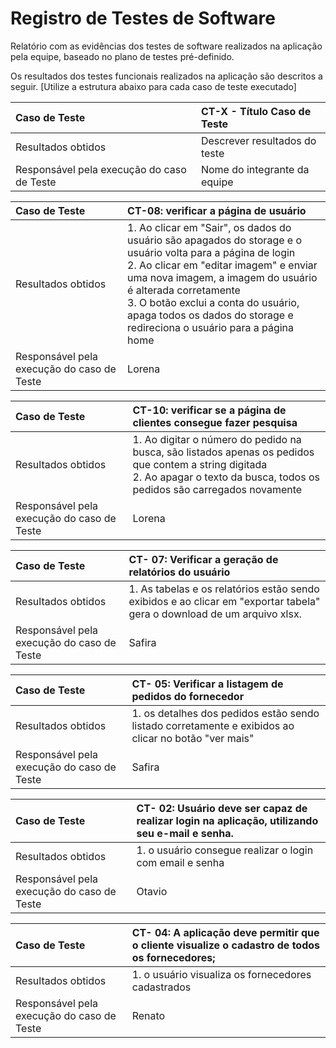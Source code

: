 # Registro de Testes de Software

Relatório com as evidências dos testes de software realizados na aplicação pela equipe, baseado no plano de testes pré-definido.

Os resultados dos testes funcionais realizados na aplicação são descritos a seguir. [Utilize a estrutura abaixo para cada caso de teste executado]

| Caso de Teste                              | CT-X - Título Caso de Teste   |
| :----------------------------------------- | :---------------------------- |
| Resultados obtidos                         | Descrever resultados do teste |
| Responsável pela execução do caso de Teste | Nome do integrante da equipe  |



| Caso de Teste                              | CT-08: verificar a página de usuário                                                                                                                                                                                                                                                            |
| :----------------------------------------- | :---------------------------------------------------------------------------------------------------------------------------------------------------------------------------------------------------------------------------------------------------------------------------------------------- |
| Resultados obtidos                         | 1. Ao clicar em "Sair", os dados do usuário são apagados do storage e o usuário volta para a página de login<br/> 2. Ao clicar em "editar imagem" e enviar uma nova imagem, a imagem do usuário é alterada corretamente<br/> 3. O botão exclui a conta do usuário, apaga todos os dados do storage e redireciona o usuário para a página home |
| Responsável pela execução do caso de Teste | Lorena                                                                                                                                                                                                                                                                                          |


| Caso de Teste                              | CT-10: verificar se a página de clientes consegue fazer pesquisa                                                                                           |
| :----------------------------------------- | :--------------------------------------------------------------------------------------------------------------------------------------------------------- |
| Resultados obtidos                         | 1. Ao digitar o número do pedido na busca, são listados apenas os pedidos que contem a string digitada<br/> 2. Ao apagar o texto da busca, todos os pedidos são carregados novamente |
| Responsável pela execução do caso de Teste | Lorena   |       



| Caso de Teste                              | CT- 07: Verificar a geração de relatórios do usuário                                                                                                                                                                                                                                                         |
| :----------------------------------------- | :---------------------------------------------------------------------------------------------------------------------------------------------------------------------------------------------------------------------------------------------------------------------------------------------- |
| Resultados obtidos                         | 1. As tabelas e os relatórios estão sendo exibidos e ao clicar em "exportar tabela" gera o download de um arquivo xlsx. |
| Responsável pela execução do caso de Teste | Safira                  

| Caso de Teste                              | CT- 05: Verificar a listagem de pedidos do fornecedor                                                                                                                                                                                                                                                       |
| :----------------------------------------- | :---------------------------------------------------------------------------------------------------------------------------------------------------------------------------------------------------------------------------------------------------------------------------------------------- |
| Resultados obtidos                         | 1. os detalhes dos pedidos estão sendo listado corretamente e exibidos ao clicar no botão "ver mais"  |
| Responsável pela execução do caso de Teste | Safira                  

| Caso de Teste                              | CT- 02: Usuário deve ser capaz de realizar login na aplicação, utilizando seu e-mail e senha.                                                                                                                                                                                                                                                  |
| :----------------------------------------- | :---------------------------------------------------------------------------------------------------------------------------------------------------------------------------------------------------------------------------------------------------------------------------------------------- |
| Resultados obtidos                         | 1. o usuário consegue realizar o login com email e senha |
| Responsável pela execução do caso de Teste | Otavio                 

| Caso de Teste                              | CT- 04: A aplicação deve permitir que o cliente visualize o cadastro de todos os fornecedores;                                                                                                                                                                                                                                        
| :----------------------------------------- | :--------------------------------------------------------------------------------------------------------------------------------------------------------------------------------------------------------------------------------------------------------------------------------------------- |
| Resultados obtidos                         | 1. o usuário visualiza os fornecedores cadastrados |
| Responsável pela execução do caso de Teste | Renato                 
